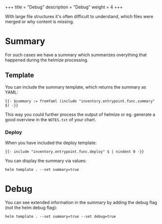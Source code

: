 +++
title = "Debug"
description = "Debug"
weight = 4
+++

With large file structures it's often difficult to understand, which files were merged or why content is missing.


# Summary

For such cases we have a summary which summarizes overything that happened during the helmize processing.

## Template

You can include the summary template, which returns the summary as YAML:

```
{{- $summary := fromYaml (include "inventory.entrypoint.func.summary" $) -}}
```

This way you could further process the output of helmize or eg. generate a good overview in the `NOTES.txt` of your chart.

### Deploy

When you have included the deploy template:

```
{{- include "inventory.entrypoint.func.deploy" $ | nindent 0 -}}
``` 

You can display the summary via values:

```Shell
helm template . --set summary=true
```

# Debug

You can see extended information in the summary by adding the debug flag (not the helm debug flag):

```Shell
helm template . --set summary=true --set debug=true
```